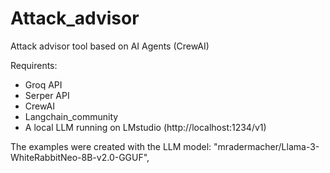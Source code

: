 # Attack_advisor
Attack advisor tool based on AI Agents (CrewAI)

Requirents:
- Groq API
- Serper API
- CrewAI
- Langchain_community
- A local LLM running on LMstudio (http://localhost:1234/v1) 

The examples were created with the LLM model: "mradermacher/Llama-3-WhiteRabbitNeo-8B-v2.0-GGUF",
